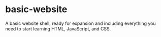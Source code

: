 # basic-website
A basic website shell, ready for expansion and including everything you need to start learning HTML, JavaScript, and CSS.
